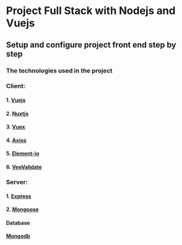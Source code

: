 # Project Full Stack with Nodejs and Vuejs

## Setup and configure project front end step by step

### The technologies used in the project

### Client:

#### 1. [Vuejs](https://vuejs.org/)

#### 2. [Nuxtjs](https://nuxtjs.org/)

#### 3. [Vuex](https://vuex.vuejs.org/)

#### 4. [Axios](https://github.com/axios/axios)

#### 5. [Element-io](https://element.eleme.io/#/en-US)

#### 6. [VeeValidate](https://baianat.github.io/vee-validate/)

### Server:

#### 1. [Express](https://www.npmjs.com/package/express)

#### 2. [Mongoose](http://mongoosejs.com)

#### Database

#### [Mongodb](https://www.mongodb.com/)
